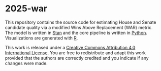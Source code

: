 # 2025-war

This repository contains the source code for estimating House and Senate candidate quality via a modified Wins Above Replacement (WAR) metric. The model is written in [Stan](https://mc-stan.org/) and the core pipeline is written in [Python](https://www.python.org/). Visualizations are generated with [R](https://www.r-project.org/).

This work is released under a [Creative Commons Attribution 4.0 International License](https://creativecommons.org/licenses/by/4.0/deed.en). You are free to redistribute and adapt this work provided that the authors are correctly credited and you indicate if any changes were made.